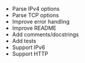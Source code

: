 - Parse IPv4 options
- Parse TCP options
- Improve error handling
- Improve README
- Add comments/docstrings
- Add tests
- Support IPv6
- Support HTTP
